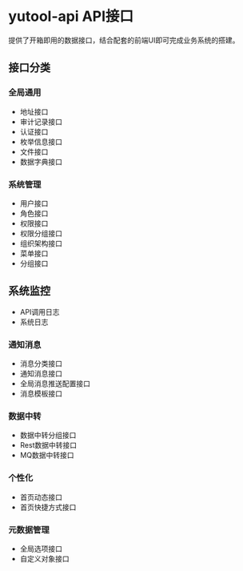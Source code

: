 # yutool-api API接口

提供了开箱即用的数据接口，结合配套的前端UI即可完成业务系统的搭建。
## 接口分类

### 全局通用

- 地址接口
- 审计记录接口
- 认证接口
- 枚举信息接口
- 文件接口
- 数据字典接口

### 系统管理

- 用户接口
- 角色接口
- 权限接口
- 权限分组接口
- 组织架构接口
- 菜单接口
- 分组接口

## 系统监控

- API调用日志
- 系统日志

### 通知消息

- 消息分类接口
- 通知消息接口
- 全局消息推送配置接口
- 消息模板接口

### 数据中转

- 数据中转分组接口
- Rest数据中转接口
- MQ数据中转接口

### 个性化

- 首页动态接口
- 首页快捷方式接口

### 元数据管理

- 全局选项接口
- 自定义对象接口
